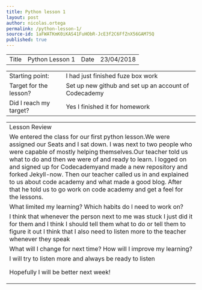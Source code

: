 ```yaml
---
title: Python lesson 1
layout: post
author: nicolas.ortega
permalink: /python-lesson-1/
source-id: 1aFWATKmK0iKAS41FuHObR-JcE3f2C6FfZnX56GAM75Q
published: true
---
```

<table>
  <tr>
    <td>Title</td>
    <td>Python
Lesson 1</td>
    <td>Date</td>
    <td>23/04/2018</td>
  </tr>
</table>


<table>
  <tr>
    <td>Starting point:</td>
    <td>I had just finished fuze box work</td>
  </tr>
  <tr>
    <td>Target for the lesson?</td>
    <td>Set up new github and set up an account of Codecademy</td>
  </tr>
  <tr>
    <td>Did I reach my target? 
</td>
    <td>Yes I finished it for homework</td>
  </tr>
</table>


<table>
  <tr>
    <td>Lesson Review</td>
  </tr>
  <tr>
    <td>We entered the class for our first python lesson.We were assigned our 
Seats and I sat down. I was next to two people who were capable of mostly helping themselves.Our teacher told us what to do and then we were of and ready to learn. I logged on and signed up for Codecademyand made a new repository and forked Jekyll-now. Then our teacher called us in and explained to us about code academy and what made a good blog.
After that he told us to go work on code academy and get a feel for the lessons.
</td>
  </tr>
  <tr>
    <td>What limited my learning? Which habits do I need to work on? </td>
  </tr>
  <tr>
    <td>I think that whenever the person next to me was stuck I just did it for them and I think I should tell them what to do or tell them to figure it out
I think that I also need to listen more to the teacher whenever they speak</td>
  </tr>
  <tr>
    <td>What will I change for next time? How will I improve my learning?</td>
  </tr>
  <tr>
    <td>I will try to listen more and always be ready to listen 

Hopefully I will be better next week!</td>
  </tr>
</table>


